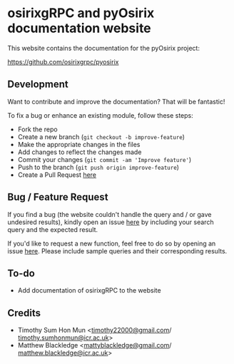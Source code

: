 # osirixgRPC and pyOsirix documentation website

This website contains the documentation for the pyOsirix project:

https://github.com/osirixgrpc/pyosirix

## Development
Want to contribute and improve the documentation? That will be fantastic!

To fix a bug or enhance an existing module, follow these steps:

- Fork the repo
- Create a new branch (`git checkout -b improve-feature`)
- Make the appropriate changes in the files
- Add changes to reflect the changes made
- Commit your changes (`git commit -am 'Improve feature'`)
- Push to the branch (`git push origin improve-feature`)
- Create a Pull Request [here](https://github.com/osirixgrpc/osirixgrpc.github.io/pulls)

## Bug / Feature Request

If you find a bug (the website couldn't handle the query and / or gave undesired results), kindly open an issue [here](https://github.com/osirixgrpc/osirixgrpc.github.io) by including your search query and the expected result.

If you'd like to request a new function, feel free to do so by opening an issue [here](https://github.com/osirixgrpc/osirixgrpc.github.io). Please include sample queries and their corresponding results.

## To-do
- Add documentation of osirixgRPC to the website

## Credits

* Timothy Sum Hon Mun <timothy22000@gmail.com/ timothy.sumhonmun@icr.ac.uk>
* Matthew Blackledge <mattyblackledge@gmail.com/ matthew.blackledge@icr.ac.uk>